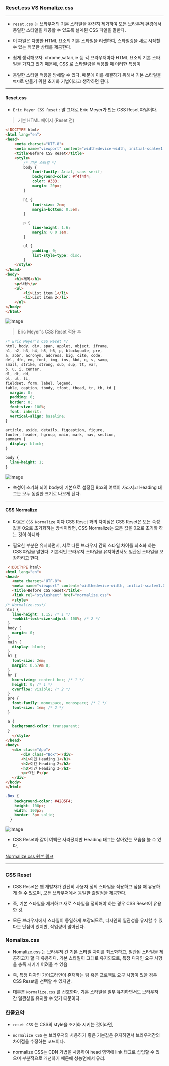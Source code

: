 ### Reset.css VS Nomalize.css
---
* `reset.css` 는 브라우저의 기본 스타일을 완전히 제거하여 모든 브라우저 환경에서 동일한 스타일을 제공할 수 있도록 설계된 CSS 파일을 말한다.

* 이 파일은 다양한 HTML 요소의 기본 스타일을 리셋하여, 스타일링을 새로 시작할 수 있는 깨끗한 상태를 제공한다.

* 쉽게 생각해보자. chrome,safari,ie 등 각 브라우저마다 HTML 요소의 기본 스타일을 가지고 있기 때문에, CSS 로 스타일링을 적용할 때 이러한 특징이

* 동일한 스타일 적용을 방해할 수 있다. 때문에 이를 해결하기 위해서 기본 스타일을 `백지`로 만들기 위한 초기화 기법이라고 생각하면 된다.

---

#### Reset.css

* `Eric Meyer CSS Reset` : 말 그대로 Eric Meyer가 만든 CSS Reset 파일이다.

> 기본 HTML 페이지 (Reset 전)

```html
<!DOCTYPE html>
<html lang="en">
<head>
    <meta charset="UTF-8">
    <meta name="viewport" content="width=device-width, initial-scale=1.0">
    <title>Before CSS Reset</title>
    <style>
        /* 기본 스타일 */
        body {
            font-family: Arial, sans-serif;
            background-color: #f4f4f4;
            color: #333;
            margin: 20px;
        }

        h1 {
            font-size: 2em;
            margin-bottom: 0.5em;
        }

        p {
            line-height: 1.6;
            margin: 0 0 1em;
        }

        ul {
            padding: 0;
            list-style-type: disc;
        }
    </style>
</head>
<body>
    <h1>제목</h1>
    <p>내용</p>
    <ul>
        <li>List item 1</li>
        <li>List item 2</li>
    </ul>
</body>
</html>
```

![image](https://github.com/user-attachments/assets/b7b8bebd-e023-4aa6-8f94-917615ad81d5)

> Eric Meyer's CSS Reset 적용 후

```css
/* Eric Meyer’s CSS Reset */
html, body, div, span, applet, object, iframe,
h1, h2, h3, h4, h5, h6, p, blockquote, pre,
a, abbr, acronym, address, big, cite, code,
del, dfn, em, font, img, ins, kbd, q, s, samp,
small, strike, strong, sub, sup, tt, var,
b, u, i, center,
dl, dt, dd,
ol, ul, li,
fieldset, form, label, legend,
table, caption, tbody, tfoot, thead, tr, th, td {
  margin: 0;
  padding: 0;
  border: 0;
  font-size: 100%;
  font: inherit;
  vertical-align: baseline;
}

article, aside, details, figcaption, figure,
footer, header, hgroup, main, mark, nav, section,
summary {
  display: block;
}

body {
  line-height: 1;
}
```
![image](https://github.com/user-attachments/assets/274f4607-bcf3-4068-9712-e7d61c47228a)

* 속성이 초기화 되어 body에 기본으로 설정된 8px의 여백이 사라지고 Heading 태그는 모두 동일한 크기로 나오게 된다.

---

#### CSS Normalize

* 다음은 `CSS Normalize` 이다 CSS Reset 과의 차이점은 CSS Reset은 모든 속성 값을 0으로 초기화하는 방식이라면, CSS Normalize는 모든 값을 0으로 초기화 하는 것이 아니라

* 필요한 부분은 유지하면서, 서로 다른 브라우저 간의 스타일 차이를 최소화 하는 CSS 파일을 말한다. 기본적인 브라우저 스타일을 유지하면서도 일관된 스타일을 보장하려고 한다.

 ```html
  <!DOCTYPE html>
<html lang="en">
<head>
    <meta charset="UTF-8">
    <meta name="viewport" content="width=device-width, initial-scale=1.0">
    <title>Before CSS Reset</title>
    <link rel="stylesheet" href="normalize.css">
    <style>
/* Normalize.css*/
html {
    line-height: 1.15; /* 1 */
    -webkit-text-size-adjust: 100%; /* 2 */
  }
  body {
    margin: 0;
  }
  main {
    display: block;
  }
  h1 {
    font-size: 2em;
    margin: 0.67em 0;
  }
  hr {
    box-sizing: content-box; /* 1 */
    height: 0; /* 1 */
    overflow: visible; /* 2 */
  }
  pre {
    font-family: monospace, monospace; /* 1 */
    font-size: 1em; /* 2 */
  }

  a {
    background-color: transparent;
  }
    </style>
</head>
<body>
    <div class="App">
        <div class="Box"></div>
        <h1>이건 Heading 1</h1>
        <h2>이건 Heading 2</h2>
        <h3>이건 Heading 3</h3>
        <p>요건 P</p>
    </div>
</body>
</html>
```

```css
.Box {
    background-color: #4285F4;
    height: 100px;
    width: 100px;
    border: 3px solid;
  }
```
![image](https://github.com/user-attachments/assets/775cfd48-2295-46d4-ae2d-4120010bf135)

* CSS Reset과 같이 여백은 사라졌지만 Heading 태그는 살아있는 모습을 볼 수 있다.

[Normalize.css 원본 링크](https://github.com/necolas/normalize.css)


--- 
### CSS Reset

* CSS Reset은 웹 개발자가 완전히 사용자 정의 스타일을 적용하고 싶을 때 유용하게 쓸 수 있으며, 모든 브라우저에서 동일한 출발점을 제공한다.

* 즉, 기본 스타일을 제거하고 새로 스타일을 정의해야 하는 경우 CSS Reset이 유용한 것.

* 모든 브라우저에서 스타일이 동일하게 보장되므로,  디자인의 일관성을 유지할 수 있다는 단점이 있지만, 작업량이 많아진다.. 

### Nomalize.css

* Nomalize.css 는 브라우저 간 기본 스타일 차이를 최소화하고, 일관된 스타일을 제공하고자 할 때 유용하다. 기본 스타일이 그대로 유지되므로, 특정 디자인 요구 사항을 충족 시키기 어려울 수 있음

* 즉, 특정 디자인 가이드라인이 존재하는 팀 혹은 프로젝트 요구 사항이 있을 경우 CSS Reset을 선택할 수 있지만,

* 대부분 `Normalize.css` 를 선호한다. 기본 스타일을 일부 유지하면서도 브라우저 간 일관성을 유지할 수 있기 때문이다.

### 한줄요약

* `reset CSS` 는 CSS의 style을 초기화 시키는 것이라면,

* `normalize CSS` 는 브라우저의 사용하기 좋은 기본값은 유지하면서 브라우저간의 차이점을 수정하는 코드이다.

* normalize CSS는 CDN 기법을 사용하여 head 영역에 link 태그로 삽입할 수 있으며 부분적으로 개선하기 때문에 성능면에서 유리.

